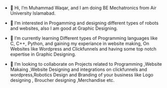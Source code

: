 - 👋 Hi, I’m Muhammad Waqar, and I am doing BE Mechatronics from Air University Islamabad.

- 👀 I’m interested in Progamming and designing different types of robots and websites, also I am good at Graphic Designing.
   
- 🌱 I’m currently learning Different types of Programming languages like C, C++, Python, and gaining my experiance in website making, On Websites like
      Wordpress and Clickfunnels and having some top notch expertise in Graphic Designing.  

- 💞️ I’m looking to collaborate on Projects related to Programming ,Website Makaing ,Website Designing and integrations on clickfunnels and wordpress,Robotics Design
      and Branding of your business like Logo designing , Broucher designing ,Merchandise etc.
